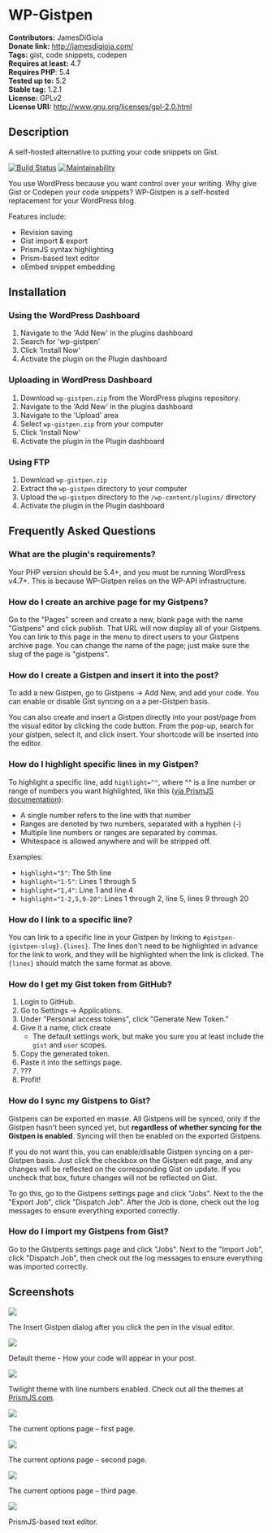 # WP-Gistpen #

**Contributors:** JamesDiGioia  
**Donate link:** http://jamesdigioia.com/  
**Tags:** gist, code snippets, codepen  
**Requires at least:** 4.7  
**Requires PHP**: 5.4  
**Tested up to:** 5.2  
**Stable tag:** 1.2.1  
**License:** GPLv2  
**License URI:** http://www.gnu.org/licenses/gpl-2.0.html  

## Description ##

A self-hosted alternative to putting your code snippets on Gist.

[![Build Status](https://travis-ci.org/intraxia/wp-gistpen.svg?branch=latest)](https://travis-ci.org/intraxia/wp-gistpen)  [![Maintainability](https://api.codeclimate.com/v1/badges/0eee18837a01d55dd33e/maintainability)](https://codeclimate.com/github/intraxia/wp-gistpen/maintainability)

You use WordPress because you want control over your writing. Why give Gist or Codepen your code snippets? WP-Gistpen is a self-hosted replacement for your WordPress blog.

Features include:

* Revision saving
* Gist import & export
* PrismJS syntax highlighting
* Prism-based text editor
* oEmbed snippet embedding

## Installation ##

### Using the WordPress Dashboard ###

1. Navigate to the 'Add New' in the plugins dashboard
2. Search for 'wp-gistpen'
3. Click 'Install Now'
4. Activate the plugin on the Plugin dashboard

### Uploading in WordPress Dashboard ###

1. Download `wp-gistpen.zip` from the WordPress plugins repository.
2. Navigate to the 'Add New' in the plugins dashboard
3. Navigate to the 'Upload' area
4. Select `wp-gistpen.zip` from your computer
5. Click 'Install Now'
6. Activate the plugin in the Plugin dashboard

### Using FTP ###

1. Download `wp-gistpen.zip`
2. Extract the `wp-gistpen` directory to your computer
3. Upload the `wp-gistpen` directory to the `/wp-content/plugins/` directory
4. Activate the plugin in the Plugin dashboard

## Frequently Asked Questions ##

### What are the plugin's requirements? ###

Your PHP version should be 5.4+, and you must be running WordPress v4.7+. This is because WP-Gistpen relies on the WP-API infrastructure.

### How do I create an archive page for my Gistpens? ###

Go to the "Pages" screen and create a new, blank page with the name "Gistpens" and click publish. That URL will now display all of your Gistpens. You can link to this page in the menu to direct users to your Gistpens archive page. You can change the name of the page; just make sure the slug of the page is "gistpens".

### How do I create a Gistpen and insert it into the post? ###

To add a new Gistpen, go to Gistpens -> Add New, and add your code. You can enable or disable Gist syncing on a a per-Gistpen basis.

You can also create and insert a Gistpen directly into your post/page from the visual editor by clicking the code button. From the pop-up, search for your gistpen, select it, and click insert. Your shortcode will be inserted into the editor.

### How do I highlight specific lines in my Gistpen? ###

To highlight a specific line, add `highlight=^^`, where ^^ is a line number or range of numbers you want highlighted, like this ([via PrismJS documentation](http://prismjs.com/plugins/line-highlight/)):

* A single number refers to the line with that number
* Ranges are denoted by two numbers, separated with a hyphen (-)
* Multiple line numbers or ranges are separated by commas.
* Whitespace is allowed anywhere and will be stripped off.

Examples:

* `highlight="5"`: The 5th line
* `highlight="1-5"`: Lines 1 through 5
* `highlight="1,4"`: Line 1 and line 4
* `highlight="1-2,5,9-20"`: Lines 1 through 2, line 5, lines 9 through 20

### How do I link to a specific line? ###

You can link to a specific line in your Gistpen by linking to `#gistpen-{gistpen-slug}.{lines}`. The lines don't need to be highlighted in advance for the link to work, and they will be highlighted when the link is clicked. The `{lines}` should match the same format as above.

### How do I get my Gist token from GitHub? ###

1. Login to GitHub.
2. Go to Settings -> Applications.
3. Under "Personal access tokens", click "Generate New Token."
4. Give it a name, click create
	* The default settings work, but make you sure you at least include the `gist` and `user` scopes.
5. Copy the generated token.
6. Paste it into the settings page.
7. ???
8. Profit!

### How do I sync my Gistpens to Gist? ###

Gistpens can be exported en masse. All Gistpens will be synced, only if the Gistpen hasn't been synced yet, but **regardless of whether syncing for the Gistpen is enabled**. Syncing will then be enabled on the exported Gistpens.

If you do not want this, you can enable/disable Gistpen syncing on a per-Gistpen basis. Just click the checkbox on the Gistpen edit page, and any changes will be reflected on the corresponding Gist on update. If you uncheck that box, future changes will not be reflected on Gist.

To go this, go to the Gistpens settings page and click "Jobs". Next to the the "Export Job", click "Dispatch Job". After the Job is done, check out the log messages to ensure everything exported correctly.

### How do I import my Gistpens from Gist? ###

Go to the Gistpents settings page and click "Jobs". Next to the "Import Job", click "Dispatch Job", then check out the log messages to ensure everything was imported correctly.

## Screenshots ##

![](screenshot-1.png)

The Insert Gistpen dialog after you click the pen in the visual editor.

![](screenshot-2.png)

Default theme - How your code will appear in your post.

![](screenshot-3.png)

Twilight theme with line numbers enabled. Check out all the themes at [PrismJS.com](http://prismjs.com).

![](screenshot-4.png)

The current options page – first page.

![](screenshot-5.png)

The current options page – second page.

![](screenshot-6.png)

The current options page – third page.

![](screenshot-7.png)

PrismJS-based text editor.
